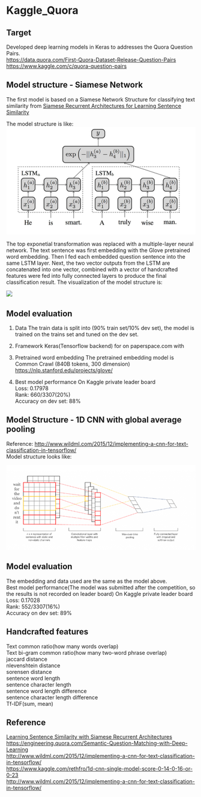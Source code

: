 # Kaggle_Quora

## Target
Developed deep learning models in Keras to addresses the Quora Question Pairs.<br>
https://data.quora.com/First-Quora-Dataset-Release-Question-Pairs<br>
https://www.kaggle.com/c/quora-question-pairs<br>

## Model structure - Siamese Network
The first model is based on a Siamese Network Structure for classifying text similarity from <a href="https://www.google.com/url?sa=t&rct=j&q=&esrc=s&source=web&cd=2&ved=0ahUKEwiqkPDo-J3WAhUJ64MKHZyBBvcQFggzMAE&url=https%3A%2F%2Fwww.aaai.org%2Focs%2Findex.php%2FAAAI%2FAAAI16%2Fpaper%2Fdownload%2F12195%2F12023&usg=AFQjCNEDeIU50_crbvc_VrK5qFfZAMS64A">Siamese Recurrent Architectures for Learning Sentence Similarity</a>

The model structure is like:
<img src="siamese_img.jpeg">

The top exponetial transformation was replaced with a multiple-layer neural network.
The text sentence was first embedding with the Glove pretrained word embedding. Then I fed each embedded question sentence into the same LSTM layer. Next, the two vector outputs from the LSTM are concatenated into one vector, combined with a vector of handcrafted features were fed into fully connected layers to produce the final classification result.
The visualization of the model structure is:

<img src="model_1_img.jpeg">

## Model evaluation
1. Data
The train data is split into (90% train set/10% dev set), the model is trained on the trains set and tuned on the dev set.

2. Framework
Keras(Tensorflow backend) for on paperspace.com with 

3. Pretrained word embedding
The pretrained embedding model is Common Crawl (840B tokens, 300 dimension)
https://nlp.stanford.edu/projects/glove/

4. Best model performance
On Kaggle private leader board<br>
Loss: 0.17978<br>
Rank: 660/3307(20%)<br>
Accuracy on dev set: 88%<br>

## Model Structure - 1D CNN with global average pooling
Reference: http://www.wildml.com/2015/12/implementing-a-cnn-for-text-classification-in-tensorflow/<br>
Model structure looks like:

<img src="CNN_img.png">

## Model evaluation 
The embedding and data used are the same as the model above.<br>
Best model performance(The model was submitted after the competition, so the results is not recorded on leader board)
On Kaggle private leader board<br>
Loss: 0.17028<br>
Rank: 552/3307(16%)<br>
Accuracy on dev set: 89%

## Handcrafted features
Text common ratio(how many words overlap)<br>
Text bi-gram common ratio(how many two-word phrase overlap)<br>
jaccard distance<br>
nlevenshtein distance<br>
sorensen distance<br>
sentence word length<br>
sentence character length<br>
sentence word length difference<br>
sentence character length difference<br>
Tf-IDF(sum, mean)<br>

## Reference
<a href="https://www.google.com/url?sa=t&rct=j&q=&esrc=s&source=web&cd=5&ved=0ahUKEwickJT52c_UAhVJ2IMKHdRXCuYQFgg6MAQ&url=https%3A%2F%2Fwww.cs.cmu.edu%2F~rsalakhu%2Fpapers%2Foneshot1.pdf&usg=AFQjCNEFB93X4PyZIriYa-iee1lL7250gQ&sig2=AExXqidnx0TpFyO1lb8dPA">Learning Sentence Similarity with Siamese Recurrent Architectures</a><br>
https://engineering.quora.com/Semantic-Question-Matching-with-Deep-Learning <br>
http://www.wildml.com/2015/12/implementing-a-cnn-for-text-classification-in-tensorflow/<br>
https://www.kaggle.com/rethfro/1d-cnn-single-model-score-0-14-0-16-or-0-23<br>
http://www.wildml.com/2015/12/implementing-a-cnn-for-text-classification-in-tensorflow/


